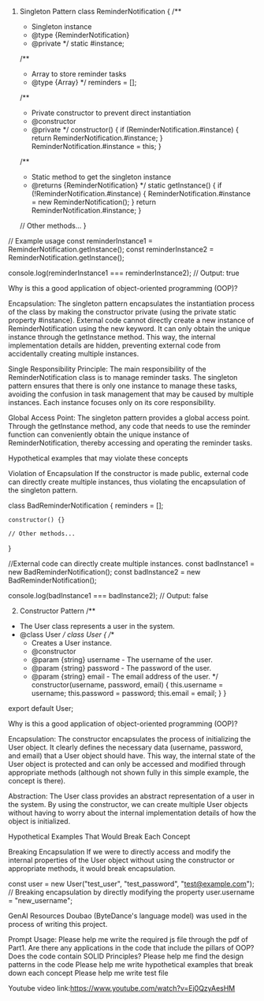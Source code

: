 1. Singleton Pattern
class ReminderNotification {
    /**
     * Singleton instance
     * @type {ReminderNotification}
     * @private
     */
    static #instance;

    /**
     * Array to store reminder tasks
     * @type {Array}
     */
    reminders = [];

    /**
     * Private constructor to prevent direct instantiation
     * @constructor
     * @private
     */
    constructor() {
        if (ReminderNotification.#instance) {
            return ReminderNotification.#instance;
        }
        ReminderNotification.#instance = this;
    }

    /**
     * Static method to get the singleton instance
     * @returns {ReminderNotification}
     */
    static getInstance() {
        if (!ReminderNotification.#instance) {
            ReminderNotification.#instance = new ReminderNotification();
        }
        return ReminderNotification.#instance;
    }

    // Other methods...
}

// Example usage
const reminderInstance1 = ReminderNotification.getInstance();
const reminderInstance2 = ReminderNotification.getInstance();

console.log(reminderInstance1 === reminderInstance2); // Output: true



Why is this a good application of object-oriented programming (OOP)?

Encapsulation:
The singleton pattern encapsulates the instantiation process of the class by making the constructor private (using the private static property #instance). External code cannot directly create a new instance of ReminderNotification using the new keyword. It can only obtain the unique instance through the getInstance method. This way, the internal implementation details are hidden, preventing external code from accidentally creating multiple instances.

Single Responsibility Principle:
The main responsibility of the ReminderNotification class is to manage reminder tasks. The singleton pattern ensures that there is only one instance to manage these tasks, avoiding the confusion in task management that may be caused by multiple instances. Each instance focuses only on its core responsibility.

Global Access Point:
The singleton pattern provides a global access point. Through the getInstance method, any code that needs to use the reminder function can conveniently obtain the unique instance of ReminderNotification, thereby accessing and operating the reminder tasks.

Hypothetical examples that may violate these concepts

Violation of Encapsulation
If the constructor is made public, external code can directly create multiple instances, thus violating the encapsulation of the singleton pattern.

class BadReminderNotification {
    reminders = [];

    constructor() {}

    // Other methods...
}

//External code can directly create multiple instances.
const badInstance1 = new BadReminderNotification();
const badInstance2 = new BadReminderNotification();

console.log(badInstance1 === badInstance2); // Output: false


2. Constructor Pattern
/**
 * The User class represents a user in the system.
 * @class User
 */
class User {
    /**
     * Creates a User instance.
     * @constructor
     * @param {string} username - The username of the user.
     * @param {string} password - The password of the user.
     * @param {string} email - The email address of the user.
     */
    constructor(username, password, email) {
        this.username = username;
        this.password = password;
        this.email = email;
    }
}

export default User;


Why is this a good application of object-oriented programming (OOP)?

Encapsulation: 
The constructor encapsulates the process of initializing the User object. It clearly defines the necessary data (username, password, and email) that a User object should have. This way, the internal state of the User object is protected and can only be accessed and modified through appropriate methods (although not shown fully in this simple example, the concept is there).

Abstraction: 
The User class provides an abstract representation of a user in the system. By using the constructor, we can create multiple User objects without having to worry about the internal implementation details of how the object is initialized.

Hypothetical Examples That Would Break Each Concept

Breaking Encapsulation
If we were to directly access and modify the internal properties of the User object without using the constructor or appropriate methods, it would break encapsulation.

const user = new User("test_user", "test_password", "test@example.com");
// Breaking encapsulation by directly modifying the property
user.username = "new_username"; 



GenAI Resources
Doubao (ByteDance's language model) was used in the process of writing this project.

Prompt Usage:
Please help me write the required js file through the pdf of Part1.
Are there any applications in the code that include the pillars of OOP?
Does the code contain SOLID Principles?
Please help me find the design patterns in the code
Please help me write hypothetical examples that break down each concept
Please help me write test file


Youtube video link:https://www.youtube.com/watch?v=Ej0QzyAesHM